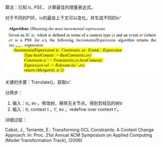 

算法：已知 ic, PSE， 计算最佳的增量表达式。

对于不同的PSE，ic的最佳上下文可以变化，并生成不同的ic'

![image-20220430210149525](生成过程.assets/image-20220430210149525.png)

关键的步骤：Translate()，获取ic'.



分两步：

1. 输入：ic, ev 。修改树，移除无关节点。得到剪枝后的树tr
2. 输入：tr, context t ，t', ev 。redefine over context t'。

详细过程：

Cabot, J., Teniente, E.: Transforming OCL Constraints: A Context Change Approach.  In: Proc. 21st Annual ACM Symposium on Applied Computing (Model  Transformation Track), (2006) 

